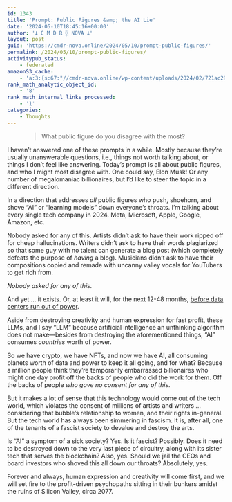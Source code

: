 ```yaml
---
id: 1343
title: 'Prompt: Public Figures &amp; the AI Lie'
date: '2024-05-10T18:45:16+00:00'
author: '𐕣 C M D R ░ NOVA 𐕣'
layout: post
guid: 'https://cmdr-nova.online/2024/05/10/prompt-public-figures/'
permalink: /2024/05/10/prompt-public-figures/
activitypub_status:
    - federated
amazonS3_cache:
    - 'a:3:{s:67:"//cmdr-nova.online/wp-content/uploads/2024/02/721ac29ea9cbae00.jpeg";a:1:{s:9:"timestamp";i:1715368896;}s:51:"//cmdr-nova.online/wp-content/uploads/2024/02/3.gif";a:1:{s:9:"timestamp";i:1715872888;}s:57:"//cmdr-nova.online/wp-content/uploads/2024/02/NoAi_01.png";a:1:{s:9:"timestamp";i:1721697424;}}'
rank_math_analytic_object_id:
    - '8'
rank_math_internal_links_processed:
    - '1'
categories:
    - Thoughts
---
```


<!-- wp:pullquote -->
<figure class="wp-block-pullquote"><blockquote><p>What public figure do you disagree with the most?</p></blockquote></figure>
<!-- /wp:pullquote -->

<!-- wp:paragraph -->
<p>I haven’t answered one of these prompts in a while. Mostly because they’re usually unanswerable questions, i.e., things not worth talking about, or things I don’t feel like answering. Today’s prompt is all about public figures, and who I might most disagree with. One could say, Elon Musk! Or any number of megalomaniac billionaires, but I’d like to steer the topic in a different direction.</p>
<!-- /wp:paragraph -->

<!-- wp:paragraph -->
<p>In a direction that addresses <em>all</em> public figures who push, shoehorn, and shove “AI” or “learning models” down everyone’s throats. I’m talking about every single tech company in 2024. Meta, Microsoft, Apple, Google, Amazon, etc.</p>
<!-- /wp:paragraph -->

<!-- wp:paragraph -->
<p>Nobody asked for any of this. Artists didn’t ask to have their work ripped off for cheap hallucinations. Writers didn’t ask to have their words plagiarized so that some guy with no talent can generate a blog post (which completely defeats the purpose of <em>having</em> a blog). Musicians didn’t ask to have their compositions copied and remade with uncanny valley vocals for YouTubers to get rich from.</p>
<!-- /wp:paragraph -->

<!-- wp:paragraph -->
<p><em>Nobody asked for any of this.</em></p>
<!-- /wp:paragraph -->

<!-- wp:paragraph -->
<p>And yet … it exists. Or, at least it will, for the next 12-48 months, <a href="https://www.lightreading.com/ai-machine-learning/data-centers-to-run-out-of-power-in-two-years-says-digitalbridge-ceo" target="_blank" rel="noreferrer noopener">before data centers run out of power</a>.</p>
<!-- /wp:paragraph -->

<!-- wp:paragraph -->
<p>Aside from destroying creativity and human expression for fast profit, these LLMs, and I say “LLM” because artificial intelligence an unthinking algorithm does not make—besides from destroying the aforementioned things, “AI” consumes <em>countries</em> worth of power.</p>
<!-- /wp:paragraph -->

<!-- wp:paragraph -->
<p>So we have crypto, we have NFTs, and now we have AI, all consuming planets worth of data and power to keep it all going, and for what? Because a million people think they’re temporarily embarrassed billionaires who might one day profit off the backs of people who did the work for them. Off the backs of people <em>who gave no consent for any of this</em>.</p>
<!-- /wp:paragraph -->

<!-- wp:paragraph -->
<p>But it makes a lot of sense that this technology would come out of the tech world, which violates the consent of millions of artists and writers … considering that bubble’s relationship to women, and their rights in-general. But the tech world has always been simmering in fascism. It is, after all, one of the tenants of a fascist society to devalue and destroy the arts.</p>
<!-- /wp:paragraph -->

<!-- wp:paragraph -->
<p>Is “AI” a symptom of a sick society? Yes. Is it fascist? Possibly. Does it need to be destroyed down to the very last piece of circuitry, along with its sister tech that serves the blockchain? Also, yes. Should we jail the CEOs and board investors who shoved this all down our throats? Absolutely, yes.</p>
<!-- /wp:paragraph -->

<!-- wp:paragraph -->
<p>Forever and always, human expression and creativity will come first, and we will set fire to the profit-driven psychopaths sitting in their bunkers amidst the ruins of Silicon Valley, circa 2077.</p>
<!-- /wp:paragraph -->